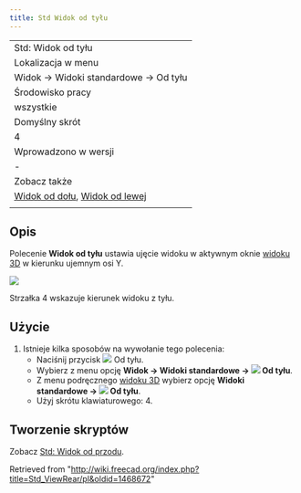 ```yaml
---
title: Std Widok od tyłu
---
```

|  |
| --- |
| Std: Widok od tyłu |
| Lokalizacja w menu |
| Widok → Widoki standardowe → Od tyłu |
| Środowisko pracy |
| wszystkie |
| Domyślny skrót |
| 4 |
| Wprowadzono w wersji |
| - |
| Zobacz także |
| [Widok od dołu](/Std_ViewBottom/pl "Std ViewBottom/pl"), [Widok od lewej](/Std_ViewLeft/pl "Std ViewLeft/pl") |
|  |

## Opis

Polecenie **Widok od tyłu** ustawia ujęcie widoku w aktywnym oknie [widoku 3D](/3D_view/pl "3D view/pl") w kierunku ujemnym osi Y.

![](/images/FreeCAD_views_rear.svg)

Strzałka 4 wskazuje kierunek widoku z tyłu.

## Użycie

1. Istnieje kilka sposobów na wywołanie tego polecenia:
   * Naciśnij przycisk ![](/images/Std_ViewRear.svg) Od tyłu.
   * Wybierz z menu opcję **Widok → Widoki standardowe → ![](/images/Std_ViewRear.svg) Od tyłu**.
   * Z menu podręcznego [widoku 3D](/3D_view/pl "3D view/pl") wybierz opcję **Widoki standardowe → ![](/images/Std_ViewRear.svg) Od tyłu**.
   * Użyj skrótu klawiaturowego: 4.

## Tworzenie skryptów

Zobacz [Std: Widok od przodu](/Std_ViewFront/pl#Tworzenie_skryptów "Std ViewFront/pl").

Retrieved from "<http://wiki.freecad.org/index.php?title=Std_ViewRear/pl&oldid=1468672>"